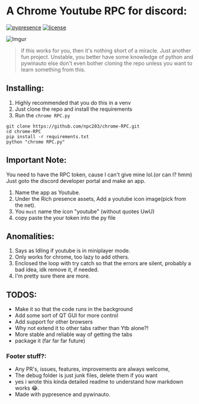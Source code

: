 # A Chrome Youtube RPC for discord:

[![pypresence](https://img.shields.io/badge/using-pypresence-00bb88.svg?style=for-the-badge&logo=discord)](https://github.com/qwertyquerty/pypresence) [![license](https://img.shields.io/github/license/qwertyquerty/pypresence.svg?style=for-the-badge)](https://github.com/npc203/chrome-RPC/blob/branch/LICENSE)

![Imgur](https://i.imgur.com/r90l0KG.png)
> if this works for you, then it's nothing short of a miracle. Just another fun project.
> Unstable, you better have some knowledge of python and pywinauto else don't even bother cloning the repo unless you want to learn something from this.


## Installing:

1. Highly recommended that you do this in a venv
2. Just clone the repo and install the requirements
3. Run the `chrome RPC.py` 

```shell
git clone https://github.com/npc203/chrome-RPC.git
cd chrome-RPC
pip install -r requirements.txt
python "chrome RPC.py"
```

## Important Note:
You need to have the RPC token, cause I can't give mine lol.(or can I? hmm)
Just goto the discord developer portal and make an app.
1. Name the app as Youtube.
2. Under the Rich presence assets, Add a youtube icon image(pick from the net).
3. You `must` name the icon "youtube" (without quotes UwU)
4. copy paste the your token into the py file

## Anomalities:
1. Says as Idling if youtube is in miniplayer mode.
2. Only works for chrome, too lazy to add others.
3. Enclosed the loop with try catch so that the errors are silent, 
   probably a bad idea, idk remove it, if needed.
4. <Fill here> I'm pretty sure there are more.

## TODOS:
- Make it so that the code runs in the background
- Add some sort of QT GUI for more control
- Add support for other browsers
- Why not extend it to other tabs rather than Ytb alone?!
- More stable and reliable way of getting the tabs
- package it (far far far future)

### Footer stuff?:
- Any PR's, issues, features, improvements are always welcome,
- The debug folder is just junk files, delete them if you want
- yes i wrote this kinda detailed readme to understand how markdown works 😂.
- Made with pypresence and pywinauto.
